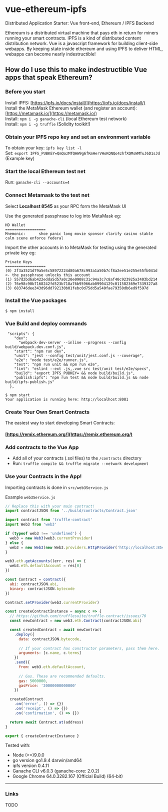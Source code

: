 # vue-ethereum-ipfs
Distributed Application Starter: Vue front-end, Ethereum / IPFS Backend

Ethereum is a distributed virtual machine that pays eth in return for miners running
your smart contracts. IPFS is a kind of distributed content distribution network. Vue
is a javascript framework for building client-side webapps. By keeping state inside
ethereum and using IPFS to deliver HTML, webapps can become nearly indestructible!

## How do I use this to make indestructible Vue apps that speak Ethereum? 

### Before you start

Install IPFS: [https://ipfs.io/docs/install/](https://ipfs.io/docs/install/) <br/>
Install the MetaMask Ethereum wallet (and register an account): [https://metamask.io/](https://metamask.io/) <br/>
Install: `npm i -g ganache-cli` (local Ethereum test network) <br/>
Install: `npm i -g truffle` (Solidity toolkit!) <br/>

### Obtain your IPFS repo key and set an environment variable
To obtain your key: `ipfs key list -l` <br/>
Set: `export IPFS_PUBKEY=QmQozMTQHW9g6fKmHerVHoKQNQo4zhfXQMsWMTuJ6D1sJd` (Example key)


### Start the local Ethereum test net <br/>
Run: `ganache-cli --accounts=4`


### Connect Metamask to the test net <br/>
Select **Localhost 8545** as your RPC form the MetaMask UI

Use the generated passphrase to log into MetaMask eg:
```
HD Wallet
==================
Mnemonic:      shoe panic long movie sponsor clarify casino stable calm scene enforce federal
```

Import the other accounts in to MetaMask for testing using the generated private key eg:
```
Private Keys
==================
(0) 2f3a3521d79a5e5c58972224d80a678c993a1a50b7cf8a2ee51e255e55fb041d <- the passphrase unlocks this account
(1) 557d2bd6ab422edda5d57a0c20e0908c31c94a3c7c8af40c923925a3403bd214
(2) 76e98c90b7168242fd523b718a76b95966ab09904129c011582369e7339327a8
(3) 683746dee343d96dd792130b01febc0d75dd5a540fae79350db6ed9f597d
```

### Install the Vue packages
```
$ npm install
```

### Vue Build and deploy commands
```
 "scripts": {
    "dev":
      "webpack-dev-server --inline --progress --config build/webpack.dev.conf.js",
    "start": "npm run dev",
    "unit": "jest --config test/unit/jest.conf.js --coverage",
    "e2e": "node test/e2e/runner.js",
    "test": "npm run unit && npm run e2e",
    "lint": "eslint --ext .js,.vue src test/unit test/e2e/specs",
    "build": "export IPFS_PUBKEY= && node build/build.js",
    "publish:ipfs": "npm run test && node build/build.js && node build/ipfs-publish.js"
  },
```

```
$ npm start
Your application is running here: http://localhost:8081
```

### Create Your Own Smart Contracts

The easiest way to start developing Smart Contracts: <br/>
#### [https://remix.ethereum.org/](https://remix.ethereum.org/)

### Add contracts to the Vue App

- Add all of your contracts (.sol files) to the `/contracts` directory
- Run: `truffle compile && truffle migrate --network development`

### Use your Contracts in the App!

Importing contracts is done in `src/web3Service.js` <br/>

Example `web3Service.js`
```js
// Replace this with your main contract!
import contractJSON from '../build/contracts/Contract.json'

import contract from 'truffle-contract'
import Web3 from 'web3'

if (typeof web3 !== 'undefined') {
  web3 = new Web3(web3.currentProvider)
} else {
  web3 = new Web3(new Web3.providers.HttpProvider('http://localhost:8545'))
}

web3.eth.getAccounts((err, res) => {
  web3.eth.defaultAccount = res[0]
})

const Contract = contract({
  abi: contractJSON.abi,
  binary: contractJSON.bytecode
})

Contract.setProvider(web3.currentProvider)

const createContractInstance = async c => {
  // https://github.com/trufflesuite/truffle-contract/issues/70
  const newContract = new web3.eth.Contract(contractJSON.abi)

  const createdContract = await newContract
    .deploy({
      data: contractJSON.bytecode,
      
      // If your contract has constructor parameters, pass them here.
      arguments: [c.name, c.terms]
    })
    .send({
      from: web3.eth.defaultAccount,
      
      // Gas. These are recommended defaults.
      gas: 5000000,
      gasPrice: '20000000000000'
    })

  createdContract
    .on('error', () => {})
    .on('receipt', () => {})
    .on('confirmation', () => {})

  return await Contract.at(address)
}

export { createContractInstance }

```

Tested with:

* Node (>=)9.0.0
* go version go1.9.4 darwin/amd64
* ipfs version 0.4.11
* Ganache CLI v6.0.3 (ganache-core: 2.0.2)  
* Google Chrome 64.0.3282.167 (Official Build) (64-bit)

---
### Links
TODO
